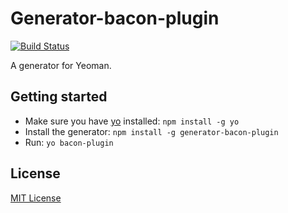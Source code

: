 # Generator-bacon-plugin
[![Build Status](https://secure.travis-ci.org/joefiorini/generator-bacon-plugin.png?branch=master)](https://travis-ci.org/joefiorini/generator-bacon-plugin)

A generator for Yeoman.

## Getting started
- Make sure you have [yo](https://github.com/yeoman/yo) installed:
    `npm install -g yo`
- Install the generator: `npm install -g generator-bacon-plugin`
- Run: `yo bacon-plugin`

## License
[MIT License](http://en.wikipedia.org/wiki/MIT_License)

